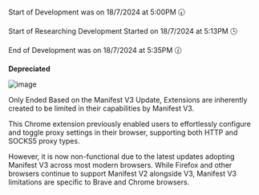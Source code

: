 Start of Development was on 18/7/2024 at 5:00PM 🕢

Start of Researching Development Started on 18/7/2024 at 5:13PM 🕓

End of Development was on 18/7/2024 at 5:35PM 🕜

**Depreciated**

![image](https://github.com/user-attachments/assets/4d3f317a-c856-4ba7-b86b-8fd8f550f20d)


Only Ended Based on the Manifest V3 Update, Extensions are inherently created to be limited in their capabilities by Manifest V3.

This Chrome extension previously enabled users to effortlessly configure and toggle proxy settings in their browser, supporting both HTTP and SOCKS5 proxy types.

However, it is now non-functional due to the latest updates adopting Manifest V3 across most modern browsers. While Firefox and other browsers continue to support Manifest V2 alongside V3, Manifest V3 limitations are specific to Brave and Chrome browsers.
